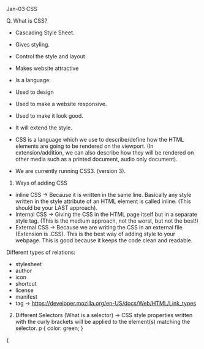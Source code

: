 Jan-03
CSS

Q. What is CSS?
- Cascading Style Sheet.
- Gives styling.
- Control the style and layout
- Makes website attractive
- Is a language.
- Used to design
- Used to make a website responsive.
- Used to make it look good.
- It will extend the style.

- CSS is a language which we use to describe/define how the HTML elements are going to be rendered on the viewport. (In extension/addition, we can also describe how they will be rendered on other media such as a printed document, audio only document).

- We are currently running CSS3. (version 3).


1. Ways of adding CSS
- inline CSS -> Because it is written in the same line. Basically any style written in the style attribute of an HTML element is called inline. (This should be your LAST approach).
- Internal CSS -> Giving the CSS in the HTML page itself but in a separate style tag. (This is the medium approach, not the worst, but not the best!)
- External CSS -> Because we are writing the CSS in an external file (Extension is .CSS). This is the best way of adding style to your webpage. This is good because it keeps the code clean and readable.

Different types of relations:
- stylesheet
- author
- icon
- shortcut
- license
- manifest
- tag
-> https://developer.mozilla.org/en-US/docs/Web/HTML/Link_types


2. Different Selectors (What is a selector) -> CSS style properties written with the curly brackets will be applied to the element(s) matching the selector.
p {
    color: green;
}

<selector> {
    <style property>: <value>;
}
- Type Selector
- ID Selector -> This is supposed to be unique. Not two elements can have same ID and one element cannot have multiple IDs.
- Class Selector - This selector says that any element having the class name will have that style. Any element can have more than one classes, multiple elements can have same class name.
- Atrribute Selector - 

4. Properties:
- display: none;
- border-width / border-style / border-color;


3. Specificity (Priority)
- Semantics -> Better code radability. It is important because most of the times your code will be seen/read/worked on by other engineers. So, you make it better to understan in less time.


Assignments:
1. Add the CSS to your landing page. -> NO INLINE / NO INTERNAL / Give External CSS.
2. Create a Calculator UI. (No need of any functionality). The task is to give good looks. (It has a display screen <p> and then it has buttons. That we can follow table, or we can follow inline br)